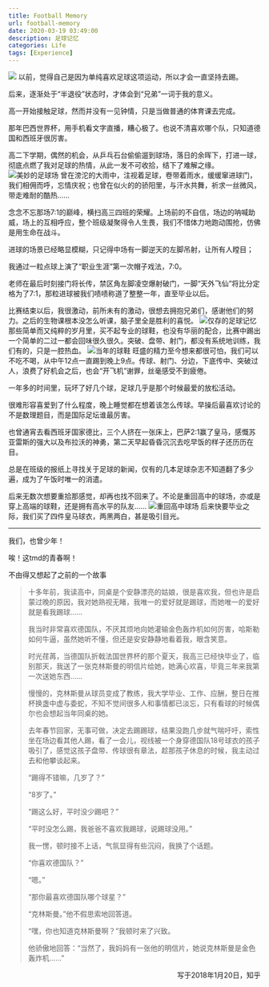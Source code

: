 ```yaml
---
title: Football Memory
url: football-memory
date: 2020-03-19 03:49:00
description: 足球记忆
categories: Life
tags: [Experience]
---
```


![](1.png)
以前，觉得自己是因为单纯喜欢足球这项运动，所以才会一直坚持去踢。

后来，逐渐处于“半退役”状态时，才体会到“兄弟”一词于我的意义。

高一开始接触足球，然而并没有一见钟情，只是当做普通的体育课去完成。

那年巴西世界杯，用手机看文字直播，糟心极了。也说不清喜欢哪个队，只知道德国和西班牙很厉害。

高二下学期，偶然的机会，从乒乓石台偷偷遛到球场，落日的余晖下，打进一球，彻底点燃了我对足球的热情，从此一发不可收拾，结下了难解之缘。
![美妙的足球场](2.png)
曾在滂沱的大雨中，注视着足球，卷带着雨水，缓缓窜进球门，我们相佣而呼，忘情庆祝；也曾在似火的的骄阳里，与汗水共舞，祈求一丝微风，带走难耐的酷热……

念念不忘那场7:1的巅峰，横扫高三四班的荣耀。上场前的不自信，场边的呐喊助威，场上的互相呼应，整个班级凝聚得令人生畏，我们不惜体力地跑动围抢，仿佛是用生命在战斗。

进球的场景已经略显模糊，只记得中场有一脚逆天的左脚吊射，让所有人瞠目；

我通过一粒点球上演了“职业生涯”第一次帽子戏法，7:0。

老师在最后时刻接门将长传，禁区角左脚凌空爆射破门，一脚“天外飞仙”将比分定格为了7:1，那粒进球被我们啧啧称道了整整一年，直至毕业以后。

比赛结束以后，我很激动，前所未有的激动，很想去拥抱兄弟们，感谢他们的努力。之后的生物课根本没怎么听课，脑子里全是胜利的喜悦。
![仅存的足球记忆](3.png)
那些简单而又纯粹的岁月里，买不起专业的球鞋，也没有华丽的配合，比赛中踢出一个简单的二过一都会回味很久很久。突破、盘带、射门，都没有系统地训练，我们有的，只是一腔热血。
![当年的球鞋](4.png)
旺盛的精力至今想来都很可怕，我们可以不吃不喝，从中午12点一直踢到晚上9点。传球、射门、分边，下底传中、突破过人，浪费了好机会之后，也会“开飞机”谢罪，丝毫感受不到疲倦。

一年多的时间里，玩坏了好几个球，足球几乎是那个时候最爱的放松活动。

很难形容喜爱到了什么程度，晚上睡觉都在想着该怎么传球。早操后最喜欢讨论的不是数理题目，而是国际足坛谁最厉害。

也曾通宵去看西班牙国家德比，三个人挤在一张床上，巴萨2:1赢了皇马，感慨苏亚雷斯的强大以及布拉沃的神勇，第二天早起昏昏沉沉去吃早饭的样子还历历在目。

总是在班级的报纸上寻找关于足球的新闻，仅有的几本足球杂志不知道翻了多少遍，成为了午饭时唯一的消遣。

后来无数次想要重拾那感觉，却再也找不回来了。不论是重回高中的球场，亦或是穿上高端的球鞋，还是拥有高水平的队友……
![重回高中球场](5.png)
后来快要毕业之际，我们买了四件皇马球衣，两黑两白，甚是吸引目光。

---

我们，也曾少年！

唉！这tmd的青春啊！

不由得又想起了之前的一个故事

> 十多年前，我读高中，同桌是个安静漂亮的姑娘，很是喜欢我，但也许是启蒙过晚的原因，我对她熟视无睹，我唯一的爱好就是踢球，而她唯一的爱好就是看我踢球......
> 
> 我当时非常喜欢德国队，不厌其烦地向她灌输金色轰炸机如何厉害，哈斯勒如何牛逼，虽然她听不懂，但还是安安静静地看着我，眼含笑意。
> 
> 时光荏苒，当德国队折戟法国世界杯的那个夏天，我高三已经快毕业了，临别那天，我送了一张克林斯曼的明信片给她，她满心欢喜，毕竟三年来我第一次送她东西......
> 
> 慢慢的，克林斯曼从球员变成了教练，我大学毕业、工作、应酬，整日在推杯换盏中虚与委蛇，不知不觉间很多人和事情都已淡忘，只有看球的时候偶尔也会想起当年同桌的她。
> 
> 去年春节回家，无事可做，决定去踢踢球，结果没跑几步就气喘吁吁，索性坐在场边看其他人踢，看了一会儿，视线被一个身穿德国队18号球衣的孩子吸引了，感觉这孩子盘带、传球很有章法，趁那孩子休息的时候，我主动过去和他攀谈起来。
> 
> “踢得不错嘛，几岁了？”
> 
> “8岁了。”
> 
> “踢这么好，平时没少踢吧？”
> 
> “平时没怎么踢，我爸爸不喜欢我踢球，说踢球没用。”
> 
> 我一愣，顿时接不上话，气氛显得有些沉闷，我换了个话题。
> 
> “你喜欢德国队？”
> 
> “嗯。”
> 
> “那你最喜欢德国队哪个球星？”
> 
> “克林斯曼。”他不假思索地回答道。
> 
> “嘿，你也知道克林斯曼啊？”我顿时来了兴致。
> 
> 他骄傲地回答：“当然了，我妈妈有一张他的明信片，她说克林斯曼是金色轰炸机......”

<p align="right">写于2018年1月20日，知乎</p>